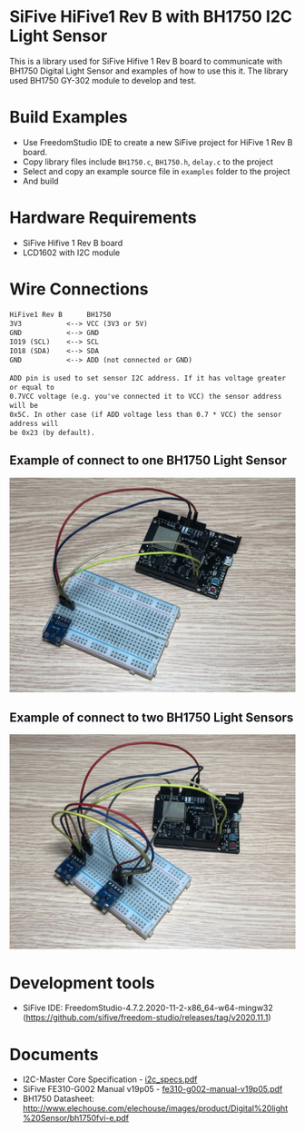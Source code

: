 # SiFive HiFive1 Rev B with BH1750 I2C Light Sensor
This is a library used for SiFive Hifive 1 Rev B board to communicate with BH1750 Digital Light Sensor and examples of how to use this it. 
The library used BH1750 GY-302 module to develop and test.

# Build Examples
- Use FreedomStudio IDE to create a new SiFive project for HiFive 1 Rev B board.
- Copy library files include `BH1750.c`, `BH1750.h`, `delay.c` to the project
- Select and copy an example source file in `examples` folder to the project
- And build

# Hardware Requirements
- SiFive Hifive 1 Rev B board
- LCD1602 with I2C module

# Wire Connections
    HiFive1 Rev B      BH1750
    3V3           <--> VCC (3V3 or 5V)
    GND           <--> GND
    IO19 (SCL)    <--> SCL
    IO18 (SDA)    <--> SDA
    GND           <--> ADD (not connected or GND)
    
    ADD pin is used to set sensor I2C address. If it has voltage greater or equal to
    0.7VCC voltage (e.g. you've connected it to VCC) the sensor address will be
    0x5C. In other case (if ADD voltage less than 0.7 * VCC) the sensor address will
    be 0x23 (by default).

## Example of connect to one BH1750 Light Sensor
![HiFive1 Rev B connect to a BH1750 Light Sensor](photos/001.jpg)

## Example of connect to two BH1750 Light Sensors
![HiFive1 Rev B connect to 2 BH1750 Light Sensors](photos/002.jpg)

# Development tools
- SiFive IDE: FreedomStudio-4.7.2.2020-11-2-x86_64-w64-mingw32 (https://github.com/sifive/freedom-studio/releases/tag/v2020.11.1)

# Documents
- I2C-Master Core Specification - [i2c_specs.pdf](https://github.com/olofk/i2c/blob/master/doc/i2c_specs.pdf)
- SiFive FE310-G002 Manual v19p05 - [fe310-g002-manual-v19p05.pdf](https://sifive.cdn.prismic.io/sifive%2F59a1f74e-d918-41c5-b837-3fe01ba7eaa1_fe310-g002-manual-v19p05.pdf)
- BH1750 Datasheet: http://www.elechouse.com/elechouse/images/product/Digital%20light%20Sensor/bh1750fvi-e.pdf